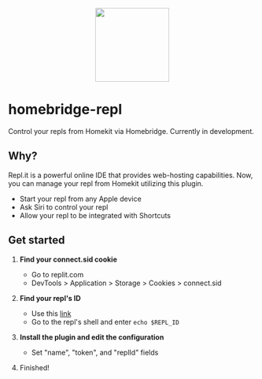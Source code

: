 <p align="center">
  <img src="https://user-images.githubusercontent.com/68567672/180891491-96b2efc1-4a0c-4648-b65e-577bff7c0fd2.png" height="150"/>
</p>

# homebridge-repl

Control your repls from Homekit via Homebridge. Currently in development.

## Why?

Repl.it is a powerful online IDE that provides web-hosting capabilities. Now, you can manage your repl from Homekit utilizing this plugin.
 - Start your repl from any Apple device
 - Ask Siri to control your repl
 - Allow your repl to be integrated with Shortcuts

## Get started

1. **Find your connect.sid cookie**
    - Go to replit.com
    - DevTools > Application > Storage > Cookies > connect.sid 

2. **Find your repl's ID**
    - Use this [link](https://ally.furret.codes/replid)
    - Go to the repl's shell and enter `echo $REPL_ID`
    
3. **Install the plugin and edit the configuration**
    - Set "name", "token", and "replId" fields

4. Finished!
